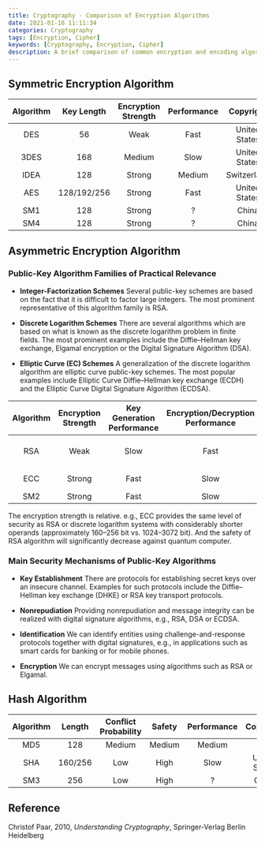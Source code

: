 ```yaml
---
title: Cryptography - Comparison of Encryption Algorithms
date: 2021-01-16 11:11:34
categories: Cryptography
tags: [Encryption, Cipher]
keywords: [Cryptography, Encryption, Cipher]
description: A brief comparison of common encryption and encoding algorithms, and some supplementary content may be useful.
---
```

## Symmetric Encryption Algorithm

| Algorithm  | Key Length  | Encryption Strength | Performance | Copyright     |
| :--------: | :---------: | :-----------------: | :---------: | :-----------: |
| DES        | 56          | Weak                | Fast        | United States |
| 3DES       | 168         | Medium              | Slow        | United States |
| IDEA       | 128         | Strong              | Medium      | Switzerland   |
| AES        | 128/192/256 | Strong              | Fast        | United States |
| SM1        | 128         | Strong              | ?           | China         |
| SM4        | 128         | Strong              | ?           | China         |

## Asymmetric Encryption Algorithm

### Public-Key Algorithm Families of Practical Relevance

* **Integer-Factorization Schemes** Several public-key schemes are based on the fact that it is difficult to factor large integers. The most prominent representative of this algorithm family is RSA.

* **Discrete Logarithm Schemes** There are several algorithms which are based on what is known as the discrete logarithm problem in finite fields. The most prominent examples include the Diffie–Hellman key exchange, Elgamal encryption or the Digital Signature Algorithm (DSA).

* **Elliptic Curve (EC) Schemes** A generalization of the discrete logarithm algorithm are elliptic curve public-key schemes. The most popular examples include Elliptic Curve Diffie–Hellman key exchange (ECDH) and the Elliptic Curve Digital Signature Algorithm (ECDSA).

| Algorithm  | Encryption Strength | Key Generation Performance | Encryption/Decryption Performance | Copyright        |
| :--------: | :-----------------: | :------------------------: | :-------------------------------: | :--------------: |
| RSA        | Weak                | Slow                       | Fast                              | RSA Security LLC |
| ECC        | Strong              | Fast                       | Slow                              | United States    |
| SM2        | Strong              | Fast                       | Slow                              | China            |

The encryption strength is relative. e.g., ECC provides the same level of security as RSA or discrete logarithm systems with considerably shorter operands (approximately 160–256 bit vs. 1024–3072 bit). And the safety of RSA algorithm will significantly decrease against quantum computer.

### Main Security Mechanisms of Public-Key Algorithms

* **Key Establishment** There are protocols for establishing secret keys over an insecure channel. Examples for such protocols include the Diffie–Hellman key exchange (DHKE) or RSA key transport protocols.

* **Nonrepudiation** Providing nonrepudiation and message integrity can be realized with digital signature algorithms, e.g., RSA, DSA or ECDSA.

* **Identification** We can identify entities using challenge-and-response protocols together with digital signatures, e.g., in applications such as smart cards for banking or for mobile phones.

* **Encryption** We can encrypt messages using algorithms such as RSA or Elgamal.

## Hash Algorithm

| Algorithm  | Length  | Conflict Probability | Safety | Performance | Copyright     |
| :--------: | :-----: | :------------------: | :----: | :---------: | :-----------: |
| MD5        | 128     | Medium               | Medium | Medium      | MIT           |
| SHA        | 160/256 | Low                  | High   | Slow        | United States |
| SM3        | 256     | Low                  | High   | ?           | China         |

## Reference

Christof Paar, 2010, *Understanding Cryptography*, Springer-Verlag Berlin Heidelberg